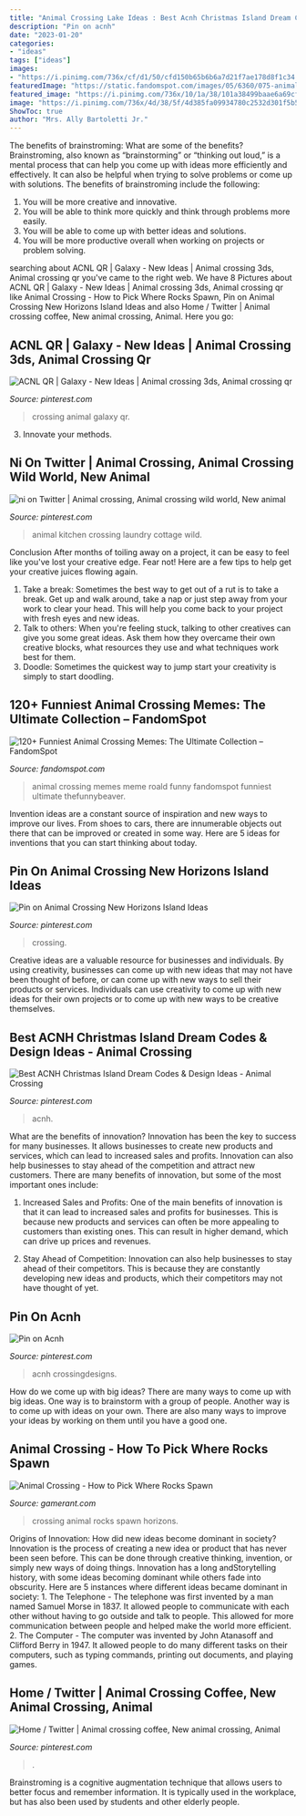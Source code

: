 ```yaml
---
title: "Animal Crossing Lake Ideas : Best Acnh Christmas Island Dream Codes &amp; Design Ideas"
description: "Pin on acnh"
date: "2023-01-20"
categories:
- "ideas"
tags: ["ideas"]
images:
- "https://i.pinimg.com/736x/cf/d1/50/cfd150b65b6b6a7d21f7ae178d8f1c34.jpg"
featuredImage: "https://static.fandomspot.com/images/05/6360/075-animal-crossing-meme.jpg"
featured_image: "https://i.pinimg.com/736x/10/1a/38/101a38499baae6a69cf8ef80b04d184e.jpg"
image: "https://i.pinimg.com/736x/4d/38/5f/4d385fa09934780c2532d301f5b5edc2.jpg"
ShowToc: true
author: "Mrs. Ally Bartoletti Jr."
---
```



The benefits of brainstroming: What are some of the benefits?
Brainstroming, also known as “brainstorming” or “thinking out loud,” is a mental process that can help you come up with ideas more efficiently and effectively. It can also be helpful when trying to solve problems or come up with solutions. The benefits of brainstroming include the following: 
1. You will be more creative and innovative.
2. You will be able to think more quickly and think through problems more easily.
3. You will be able to come up with better ideas and solutions.
4. You will be more productive overall when working on projects or problem solving.

	

		
searching about ACNL QR | Galaxy - New Ideas | Animal crossing 3ds, Animal crossing qr you've came to the right web. We have 8 Pictures about ACNL QR | Galaxy - New Ideas | Animal crossing 3ds, Animal crossing qr like Animal Crossing - How to Pick Where Rocks Spawn, Pin on Animal Crossing New Horizons Island Ideas and also Home / Twitter | Animal crossing coffee, New animal crossing, Animal. Here you go:
		
    
## ACNL QR | Galaxy - New Ideas | Animal Crossing 3ds, Animal Crossing Qr

<img loading=lazy src="https://i.pinimg.com/736x/3d/cf/e2/3dcfe2bf2207b3e287449d507478570e.jpg" onerror="this.onerror=null;this.src='https://tse2.mm.bing.net/th?id=OIP.MPYe2WOrPfuPS3VOO8DPlAHaLH&amp;pid=15.1';" alt="ACNL QR | Galaxy - New Ideas | Animal crossing 3ds, Animal crossing qr">

_Source: pinterest.com_

>crossing animal galaxy qr. 

	

3. Innovate your methods.

    
## Ni On Twitter | Animal Crossing, Animal Crossing Wild World, New Animal

<img loading=lazy src="https://i.pinimg.com/736x/1c/20/d2/1c20d2786dca7c782ca04fedb7eaf975.jpg" onerror="this.onerror=null;this.src='https://tse2.mm.bing.net/th?id=OIP._W4XUkGzeUCI1OQS0DljpgHaEK&amp;pid=15.1';" alt="ni on Twitter | Animal crossing, Animal crossing wild world, New animal">

_Source: pinterest.com_

>animal kitchen crossing laundry cottage wild. 

	

Conclusion
After months of toiling away on a project, it can be easy to feel like you've lost your creative edge. Fear not! Here are a few tips to help get your creative juices flowing again.
1. Take a break: Sometimes the best way to get out of a rut is to take a break. Get up and walk around, take a nap or just step away from your work to clear your head. This will help you come back to your project with fresh eyes and new ideas.
2. Talk to others: When you're feeling stuck, talking to other creatives can give you some great ideas. Ask them how they overcame their own creative blocks, what resources they use and what techniques work best for them.
3. Doodle: Sometimes the quickest way to jump start your creativity is simply to start doodling.

    
## 120+ Funniest Animal Crossing Memes: The Ultimate Collection – FandomSpot

<img loading=lazy src="https://static.fandomspot.com/images/05/6360/075-animal-crossing-meme.jpg" onerror="this.onerror=null;this.src='https://tse4.mm.bing.net/th?id=OIP.K0wUt6hhryS5wwdhnDHtXQHaJL&amp;pid=15.1';" alt="120+ Funniest Animal Crossing Memes: The Ultimate Collection – FandomSpot">

_Source: fandomspot.com_

>animal crossing memes meme roald funny fandomspot funniest ultimate thefunnybeaver. 

	

Invention ideas are a constant source of inspiration and new ways to improve our lives. From shoes to cars, there are innumerable objects out there that can be improved or created in some way. Here are 5 ideas for inventions that you can start thinking about today.

    
## Pin On Animal Crossing New Horizons Island Ideas

<img loading=lazy src="https://i.pinimg.com/736x/10/1a/38/101a38499baae6a69cf8ef80b04d184e.jpg" onerror="this.onerror=null;this.src='https://tse3.mm.bing.net/th?id=OIP.P9pAexlYWGbzLiXifiKrrAHaF1&amp;pid=15.1';" alt="Pin on Animal Crossing New Horizons Island Ideas">

_Source: pinterest.com_

>crossing. 

	

Creative ideas are a valuable resource for businesses and individuals. By using creativity, businesses can come up with new ideas that may not have been thought of before, or can come up with new ways to sell their products or services. Individuals can use creativity to come up with new ideas for their own projects or to come up with new ways to be creative themselves.

    
## Best ACNH Christmas Island Dream Codes &amp; Design Ideas - Animal Crossing

<img loading=lazy src="https://i.pinimg.com/736x/4d/38/5f/4d385fa09934780c2532d301f5b5edc2.jpg" onerror="this.onerror=null;this.src='https://tse3.mm.bing.net/th?id=OIP.yUglhtT1Vfz1y9mHYdyPtQHaEK&amp;pid=15.1';" alt="Best ACNH Christmas Island Dream Codes &amp; Design Ideas - Animal Crossing">

_Source: pinterest.com_

>acnh. 

	

What are the benefits of innovation?
Innovation has been the key to success for many businesses. It allows businesses to create new products and services, which can lead to increased sales and profits. Innovation can also help businesses to stay ahead of the competition and attract new customers.
There are many benefits of innovation, but some of the most important ones include:

1) Increased Sales and Profits: One of the main benefits of innovation is that it can lead to increased sales and profits for businesses. This is because new products and services can often be more appealing to customers than existing ones. This can result in higher demand, which can drive up prices and revenues.

2) Stay Ahead of Competition: Innovation can also help businesses to stay ahead of their competitors. This is because they are constantly developing new ideas and products, which their competitors may not have thought of yet.

    
## Pin On Acnh

<img loading=lazy src="https://i.pinimg.com/736x/cf/d1/50/cfd150b65b6b6a7d21f7ae178d8f1c34.jpg" onerror="this.onerror=null;this.src='https://tse1.mm.bing.net/th?id=OIP.I4J7Xi7-qODEXyJUX7PyTgHaEI&amp;pid=15.1';" alt="Pin on Acnh">

_Source: pinterest.com_

>acnh crossingdesigns. 

	

How do we come up with big ideas?
There are many ways to come up with big ideas. One way is to brainstorm with a group of people. Another way is to come up with ideas on your own. There are also many ways to improve your ideas by working on them until you have a good one.

    
## Animal Crossing - How To Pick Where Rocks Spawn

<img loading=lazy src="https://static0.gamerantimages.com/wordpress/wp-content/uploads/2020/04/animal-crossing-6-rocks.jpg" onerror="this.onerror=null;this.src='https://tse1.mm.bing.net/th?id=OIP.JsnyTKlQsWsJGFEoU1pW3wHaDt&amp;pid=15.1';" alt="Animal Crossing - How to Pick Where Rocks Spawn">

_Source: gamerant.com_

>crossing animal rocks spawn horizons. 

	

Origins of Innovation: How did new ideas become dominant in society?
Innovation is the process of creating a new idea or product that has never been seen before. This can be done through creative thinking, invention, or simply new ways of doing things. Innovation has a long andStorytelling history, with some ideas becoming dominant while others fade into obscurity. Here are 5 instances where different ideas became dominant in society: 1. The Telephone - The telephone was first invented by a man named Samuel Morse in 1837. It allowed people to communicate with each other without having to go outside and talk to people. This allowed for more communication between people and helped make the world more efficient. 2. The Computer - The computer was invented by John Atanasoff and Clifford Berry in 1947. It allowed people to do many different tasks on their computers, such as typing commands, printing out documents, and playing games.

    
## Home / Twitter | Animal Crossing Coffee, New Animal Crossing, Animal

<img loading=lazy src="https://i.pinimg.com/736x/01/80/94/01809423893d8734551a1fea3adfcd20.jpg" onerror="this.onerror=null;this.src='https://tse3.mm.bing.net/th?id=OIP.Psr7QEgtrtAnbT9Xn9UYAQHaEK&amp;pid=15.1';" alt="Home / Twitter | Animal crossing coffee, New animal crossing, Animal">

_Source: pinterest.com_

>. 

	

Brainstroming is a cognitive augmentation technique that allows users to better focus and remember information. It is typically used in the workplace, but has also been used by students and other elderly people.

